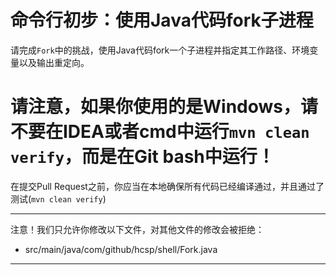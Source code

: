 # 命令行初步：使用Java代码fork子进程

请完成`Fork`中的挑战，使用Java代码fork一个子进程并指定其工作路径、环境变量以及输出重定向。

# 请注意，如果你使用的是Windows，请不要在IDEA或者cmd中运行`mvn clean verify`，而是在Git bash中运行！

在提交Pull Request之前，你应当在本地确保所有代码已经编译通过，并且通过了测试(`mvn clean verify`)

-----
注意！我们只允许你修改以下文件，对其他文件的修改会被拒绝：
- src/main/java/com/github/hcsp/shell/Fork.java
-----


